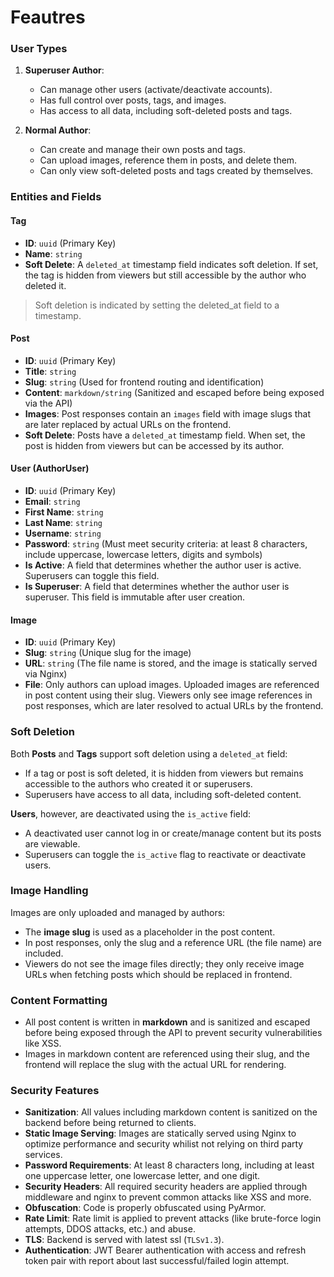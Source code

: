 # Feautres

### User Types

1. **Superuser Author**:
   - Can manage other users (activate/deactivate accounts).
   - Has full control over posts, tags, and images.
   - Has access to all data, including soft-deleted posts and tags.
   
2. **Normal Author**:
   - Can create and manage their own posts and tags.
   - Can upload images, reference them in posts, and delete them.
   - Can only view soft-deleted posts and tags created by themselves.


### Entities and Fields

#### Tag
- **ID**: `uuid` (Primary Key)
- **Name**: `string`
- **Soft Delete**: A `deleted_at` timestamp field indicates soft deletion. If set, the tag is hidden from viewers but still accessible by the author who deleted it.

> Soft deletion is indicated by setting the deleted_at field to a timestamp.

#### Post
- **ID**: `uuid` (Primary Key)
- **Title**: `string`
- **Slug**: `string` (Used for frontend routing and identification)
- **Content**: `markdown/string` (Sanitized and escaped before being exposed via the API)
- **Images**: Post responses contain an `images` field with image slugs that are later replaced by actual URLs on the frontend.
- **Soft Delete**: Posts have a `deleted_at` timestamp field. When set, the post is hidden from viewers but can be accessed by its author.

#### User (AuthorUser)
- **ID**: `uuid` (Primary Key)
- **Email**: `string`
- **First Name**: `string`
- **Last Name**: `string`
- **Username**: `string`
- **Password**: `string` (Must meet security criteria: at least 8 characters, include uppercase, lowercase letters, digits and symbols)
- **Is Active**: A field that determines whether the author user is active. Superusers can toggle this field.
- **Is Superuser**: A field that determines whether the author user is superuser. This field is immutable after user creation.

#### Image
- **ID**: `uuid` (Primary Key)
- **Slug**: `string` (Unique slug for the image)
- **URL**: `string` (The file name is stored, and the image is statically served via Nginx)
- **File**: Only authors can upload images. Uploaded images are referenced in post content using their slug. Viewers only see image references in post responses, which are later resolved to actual URLs by the frontend.

### Soft Deletion

Both **Posts** and **Tags** support soft deletion using a `deleted_at` field:
- If a tag or post is soft deleted, it is hidden from viewers but remains accessible to the authors who created it or superusers.
- Superusers have access to all data, including soft-deleted content.

**Users**, however, are deactivated using the `is_active` field:
- A deactivated user cannot log in or create/manage content but its posts are viewable.
- Superusers can toggle the `is_active` flag to reactivate or deactivate users.

### Image Handling

Images are only uploaded and managed by authors:
- The **image slug** is used as a placeholder in the post content.
- In post responses, only the slug and a reference URL (the file name) are included.
- Viewers do not see the image files directly; they only receive image URLs when fetching posts which should be replaced in frontend.

### Content Formatting

- All post content is written in **markdown** and is sanitized and escaped before being exposed through the API to prevent security vulnerabilities like XSS.
- Images in markdown content are referenced using their slug, and the frontend will replace the slug with the actual URL for rendering.

### Security Features

- **Sanitization**: All values including markdown content is sanitized on the backend before being returned to clients.
- **Static Image Serving**: Images are statically served using Nginx to optimize performance and security whilist not relying on third party services.
- **Password Requirements**: At least 8 characters long, including at least one uppercase letter, one lowercase letter, and one digit.
- **Security Headers**: All required security headers are applied through middleware and nginx to prevent common attacks like XSS and more.
- **Obfuscation**: Code is properly obfuscated using PyArmor.
- **Rate Limit**: Rate limit is applied to prevent attacks (like brute-force login attempts, DDOS attacks, etc.) and abuse.
- **TLS**: Backend is served with latest ssl (`TLSv1.3`).
- **Authentication**: JWT Bearer authentication with access and refresh token pair with report about last successful/failed login attempt.
